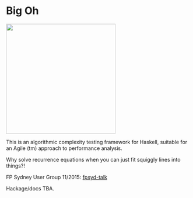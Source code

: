 Big Oh
======

<img src="https://github.com/tranma/big-oh/blob/master/docs/doh.png" width="300">

This is an algorithmic complexity testing framework for Haskell, suitable for
an Agile (tm) approach to performance analysis.

Why solve recurrence equations when you can just fit squiggly lines into things?!

FP Sydney User Group 11/2015: [fpsyd-talk](docs/201511-fpsyd.pdf)

Hackage/docs TBA.
